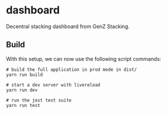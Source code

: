 # dashboard
Decentral stacking dashboard from GenZ Stacking.


## Build

With this setup, we can now use the following script commands:

	# build the full application in prod mode in dist/
	yarn run build 
	
	# start a dev server with livereload
	yarn run dev 
	
	# run the jest test suite
	yarn run test 



